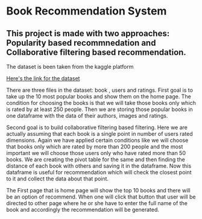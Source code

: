 <h1>Book Recommendation System</h1>
<h2>This project is made with two approaches: Popularity based recommnedation and Collaborative filtering based recommendation.</h2>
<p>The dataset is been taken from the kaggle platform</p>
<a href="https://www.kaggle.com/datasets/arashnic/book-recommendation-dataset">Here's the link for the dataset</a>
<p>There are three files in the dataset: book , users and ratings. First goal is to 
    take up the 10 most popular books and show them on the home page. The condition
    for choosing the books is that we will take those books only which is rated by at least
    250 people. Then we are storing those popular books in one dataframe with the data
    of their authors, images and ratings.
</p>
<p>Second goal is to build collaborative filtering based filtering. Here we are actually assuming that
    each book is a single point in number of users rated dimensions. Again we have applied
    certain conditions like we will choose that books only which are rated by more than 200
    people and the most important we will choose those users only who have rated more than 
    50 books. We are creating the pivot table for the same and then finding the distance of
    each book with others and saving it in the dataframe. Now this dataframe is useful 
    for recommendation which will check the closest point to it and collect the data about that point.
</p>
<p>The First page that is home page will show the top 10 books and there will be an option 
    of recommend. When one will click that button that user will be directed to other page
    where he or she have to enter the full name of the book and accordingly the recommendation will
    be generated.
</p>